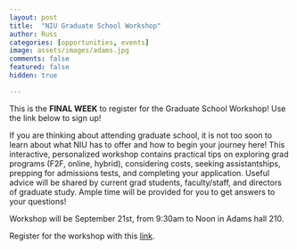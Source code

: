 ```yaml
---
layout: post
title:  "NIU Graduate School Workshop"
author: Russ
categories: [opportunities, events]
image: assets/images/adams.jpg
comments: false
featured: false
hidden: true

--- 
```

This is the <b>FINAL WEEK</b> to register for the Graduate School Workshop! Use the link below to sign up!

If you are thinking about attending graduate school, it is not too soon to learn about what NIU has to offer and how to begin your journey here! This interactive, personalized workshop contains practical tips on exploring grad programs (F2F, online, hybrid), considering costs, seeking assistantships, prepping for admissions tests, and completing your application. Useful advice will be shared by current grad students, faculty/staff, and directors of graduate study. Ample time will be provided for you to get answers to your questions!

Workshop will be September 21st, from 9:30am to Noon in Adams hall 210. 

Register for the workshop with this <a href="https://ssl.niu.edu/app/GradWorkshops/Login.aspx?eID=1111">link</a>.